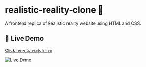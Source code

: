 # realistic-reality-clone 🎥

A frontend replica of Realistic reality website using HTML and CSS.

## 🚀 Live Demo
[Click here to watch live](https://vishal-devloper.github.io/realistic-reality-clone/)

[![Live Demo](https://img.shields.io/badge/View-Live--Site-green)](https://vishal-devloper.github.io/realistic-reality-clone/)
